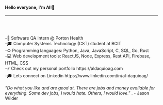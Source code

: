 #### Hello everyone, I'm Al!👋  
  
 --------------- 
 <br />  
 <br />  
 <br />  
-🌱 Software QA Intern @ Porton Health   <br /> 
-🎓 Computer Systems Technology (CST) student at BCIT   <br /> 
-⚙️ Programming languages: Python, Java, JavaScript, C, SQL, Go, Rust   <br /> 
-💻 Web development tools: ReactJS, Node, Express, Rest API, Firebase, HTML, CSS   <br /> 
-⚡ Check out my personal portfolio https://aldaquioag.com   <br /> 
-🎓 Lets connect on Linkedin https://www.linkedin.com/in/al-daquioag/  <br /> 

<!--
**daquioag/daquioag** is a ✨ _special_ ✨ repository because its `README.md` (this file) appears on your GitHub profile.

Here are some ideas to get you started:

- 🔭 I’m currently working on ...
- 🌱 I’m currently learning ...
- 👯 I’m looking to collaborate on ...
- 🤔 I’m looking for help with ...
- 💬 Ask me about ...
- 📫 How to reach me: ...
- 😄 Pronouns: ...
- ⚡ Fun fact: ...
🌱 Software QA Intern @ Porton Health
🎓 Computer Systems Technology (CST) student at BCIT
⚙️ Programming languages: Python, Java, JavaScript, C, SQL, Go, Rust
💻 Web development tools: ReactJS, Node, Express, Rest API, Firebase, HTML, CSS
-->

<br />
<em>"Do what you like and are good at. There are jobs and money available for everything. Some dev jobs, I would hate. Others, I would love." 
</em>.  
- Jason Wilder
